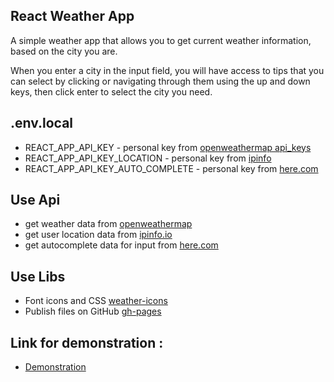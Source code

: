 ## React Weather App 


A simple weather app that allows you to get current weather information, based on the city you are.

When you enter a city in the input field, you will have access to tips that you can select by clicking or navigating through them using the up and down keys, then click enter to select the city you need.

## .env.local

- REACT_APP_API_KEY - personal key from [openweathermap api_keys](https://home.openweathermap.org/api_keys)
- REACT_APP_API_KEY_LOCATION - personal key from [ipinfo](https://ipinfo.io/account/home)
- REACT_APP_API_KEY_AUTO_COMPLETE - personal key from [here.com](https://developer.here.com/documentation/examples/rest/geocoding_suggestions)

## Use Api

- get weather data from [openweathermap](https://openweathermap.org/)
- get user location data from [ipinfo.io](https://ipinfo.io/)
- get autocomplete data for input from [here.com](https://www.here.com/)


## Use Libs

- Font icons and CSS [weather-icons](https://erikflowers.github.io/weather-icons/)
-  Publish files on GitHub [gh-pages](https://github.com/tschaub/gh-pages)

## Link for demonstration :
 - [Demonstration](https://andrey-golubenko.github.io/react-weather/)
